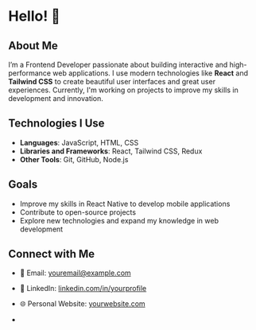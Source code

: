 # Hello! 👋

## About Me

I’m a Frontend Developer passionate about building interactive and high-performance web applications. I use modern technologies like **React** and **Tailwind CSS** to create beautiful user interfaces and great user experiences. Currently, I'm working on projects to improve my skills in development and innovation.

## Technologies I Use

- **Languages**: JavaScript, HTML, CSS
- **Libraries and Frameworks**: React, Tailwind CSS, Redux
- **Other Tools**: Git, GitHub, Node.js

## Goals

- Improve my skills in React Native to develop mobile applications
- Contribute to open-source projects
- Explore new technologies and expand my knowledge in web development

## Connect with Me

- 📧 Email: [youremail@example.com](mailto:youremail@example.com)
- 🔗 LinkedIn: [linkedin.com/in/yourprofile](https://linkedin.com/in/yourprofile)
- 🌐 Personal Website: [yourwebsite.com](https://yourwebsite.com)

- 
